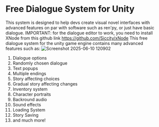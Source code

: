 # Free Dialogue System for Unity
This system is designed to help devs create visual novel interfaces with advanced features on par with software such as ren'py, or just have basic dialogue.
IMPORTANT: for the dialogue editor to work, you need to install XNode from this github link https://github.com/Siccity/xNode
This free dialogue system for the unity game engine contains many advanced features such as:
![Screenshot 2025-06-10 120902](https://github.com/user-attachments/assets/b777259d-ece3-4120-8e9c-6db0878f8ca9)
1. Dialogue options
2. Randomly chosen dialogue
3. Text popups
4. Multiple endings
5. Story affecting choices
6. Gradual story affecting changes
7. Inventory system
8. Character portraits
9. Backround audio
10. Sound effects
11. Loading System
12. Story Saving
13. and much more!
